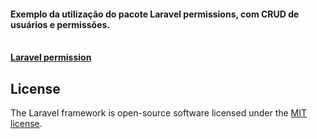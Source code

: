 <h4>Exemplo da utilização do pacote <strong>Laravel permissions</strong>, com CRUD de usuários e permissões.</h4>
<br>
<strong><a href="https://docs.spatie.be/laravel-permission/v3/introduction/">Laravel permission</a></strong>


## License

The Laravel framework is open-source software licensed under the [MIT license](https://opensource.org/licenses/MIT).
